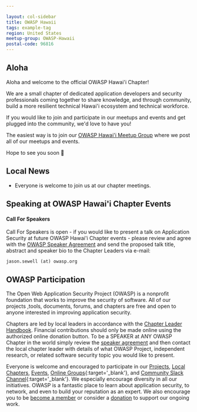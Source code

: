 ```yaml
---

layout: col-sidebar
title: OWASP Hawaii
tags: example-tag
region: United States
meetup-group: OWASP-Hawaii
postal-code: 96816
---
```


## Aloha
Aloha and welcome to the official OWASP Hawai'i Chapter!

We are a small chapter of dedicated application developers and security professionals coming together to share knowledge, and through community, build a more resilient technical Hawai'i ecosystem and technical workforce.

If you would like to join and participate in our meetups and events and get plugged into the community, we'd love to have you!

The easiest way is to join our [OWASP Hawai'i Meetup Group](https://www.meetup.com/OWASP-Hawaii/) where we post all of our meetups and events.

Hope to see you soon 🤙

## Local News
- Everyone is welcome to join us at our chapter meetings.

Speaking at OWASP Hawai'i Chapter Events
---------------------------------------

#### Call For Speakers

Call For Speakers is open - if you would like to present a talk on Application Security at future OWASP Hawai'i Chapter events - please review and agree with the [OWASP Speaker Agreement](https://owasp.org/www-policy/legal/speaker-agreement) and send the proposed talk title, abstract and speaker bio to the Chapter Leaders via e-mail:

`jason.sewell (at) owasp.org`

## OWASP Participation
The Open Web Application Security Project (OWASP) is a nonprofit foundation that works to improve the security of software. All of our projects ,tools, documents, forums, and chapters are free and open to anyone interested in improving application security. 

Chapters are led by local leaders in accordance with the [Chapter Leader Handbook](/www-policy/rules-of-procedure/chapter-handbook). Financial contributions should only be made online using the authorized online donation button. To be a SPEAKER at ANY OWASP Chapter in the world simply review the [speaker agreement](/www-policy/speaker-agreement) and then contact the local chapter leader with details of what OWASP Project, independent research, or related software security topic you would like to present.

Everyone is welcome and encouraged to participate in our [Projects](/projects), [Local Chapters](/chapters), [Events](/events), [Online Groups](https://groups.google.com/a/owasp.com/){:target='_blank'}, and [Community Slack Channel](https://owasp.slack.com/){:target='_blank'}. We especially encourage diversity in all our initiatives. OWASP is a fantastic place to learn about application security, to network, and even to build your reputation as an expert. We also encourage you to be [become a member](/membership) or consider a [donation](/donate) to support our ongoing work.

